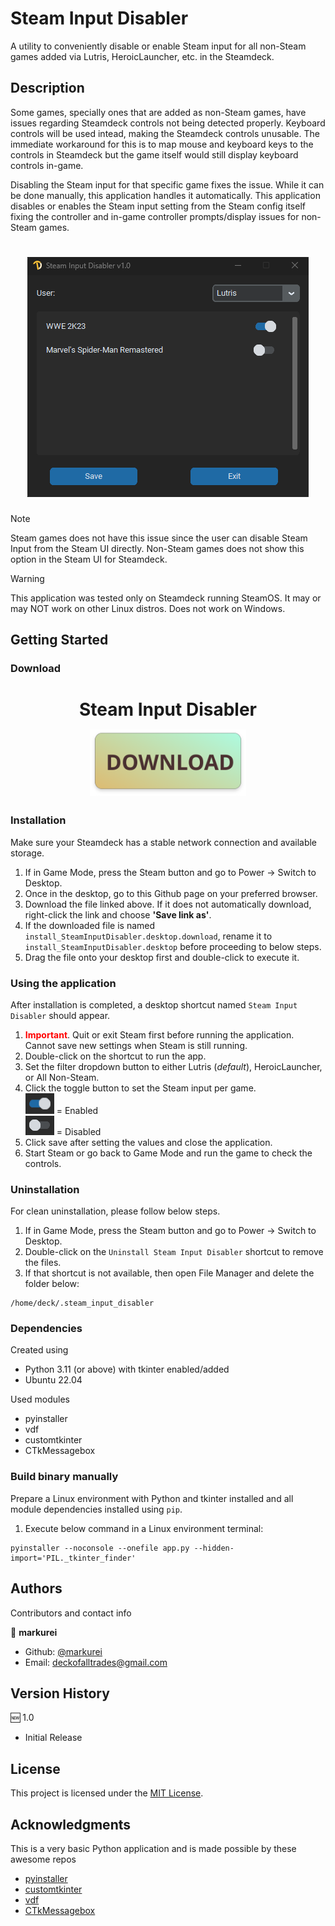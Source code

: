 
# Steam Input Disabler

A utility to conveniently disable or enable Steam input for all non-Steam games added via Lutris, HeroicLauncher, etc. in the Steamdeck.

## Description

Some games, specially ones that are added as non-Steam games, have issues regarding Steamdeck controls not being detected properly. Keyboard controls will be used intead, making the Steamdeck controls unusable.
The immediate workaround for this is to map mouse and keyboard keys to the controls in Steamdeck but the game itself would still display keyboard controls in-game.

Disabling the Steam input for that specific game fixes the issue. While it can be done manually, this application handles it automatically. This application disables or enables the Steam input setting from the Steam config itself fixing the controller and in-game controller prompts/display issues for non-Steam games.

<h1 align="center">
	<img src="https://raw.githubusercontent.com/markurei/steam-input-disabler/main/images/screenshot.png"  alt="Screenshot"  width="450px"></a>
</h1>

> [!NOTE]
> Steam games does not have this issue since the user can disable Steam Input from the Steam UI directly.
> Non-Steam games does not show this option in the Steam UI for Steamdeck.

  
> [!WARNING]
> This application was tested only on Steamdeck running SteamOS.
> It may or may NOT work on other Linux distros.
> Does not work on Windows.

## Getting Started

### Download

<h1  align="center">
		Steam Input Disabler
		<br>
	<a  name="download button"  href="https://raw.githubusercontent.com/markurei/steam-input-disabler/main/install_SteamInputDisabler.desktop">
	<img  src="https://raw.githubusercontent.com/markurei/steam-input-disabler/main/images/download_banner.svg"  alt="Download"  width="250px"  style="padding-top: 15px;"></a>
</h1>

### Installation

Make sure your Steamdeck has a stable network connection and available storage.
1. If in Game Mode, press the Steam button and go to Power -> Switch to Desktop.
2. Once in the desktop, go to this Github page on your preferred browser.
3. Download the file linked above. If it does not automatically download, right-click the link and choose **'Save link as'**.
4. If the downloaded file is named `install_SteamInputDisabler.desktop.download`, rename it to `install_SteamInputDisabler.desktop` before proceeding to below steps.
5. Drag the file onto your desktop first and double-click to execute it.

### Using the application

After installation is completed, a desktop shortcut named `Steam Input Disabler` should appear.
1.  <font  color="red">**Important**</font>. Quit or exit Steam first before running the application. Cannot save new settings when Steam is still running.
2. Double-click on the shortcut to run the app.
3. Set the filter dropdown button to either Lutris (<em>default</em>), HeroicLauncher, or All Non-Steam.
4. Click the toggle button to set the Steam input per game.
<br><img src="https://raw.githubusercontent.com/markurei/steam-input-disabler/main/images/enabled-toggle.png"  alt="Download"  width="46px"> = Enabled </a>
<br><img src="https://raw.githubusercontent.com/markurei/steam-input-disabler/main/images/disabled-toggle.png"  alt="Download"  width="46px"> = Disabled </a>
6. Click save after setting the values and close the application.
7. Start Steam or go back to Game Mode and run the game to check the controls.


### Uninstallation

For clean uninstallation, please follow below steps.

1. If in Game Mode, press the Steam button and go to Power -> Switch to Desktop.
2. Double-click on the `Uninstall Steam Input Disabler` shortcut to remove the files.
3. If that shortcut is not available, then open File Manager and delete the folder below:
```
/home/deck/.steam_input_disabler
```

### Dependencies

Created using
* Python 3.11 (or above) with tkinter enabled/added
* Ubuntu 22.04

Used modules
* pyinstaller
* vdf
* customtkinter
* CTkMessagebox

### Build binary manually

Prepare a Linux environment with Python and tkinter installed and all module dependencies installed using `pip`.
1. Execute below command in a Linux environment terminal:
```
pyinstaller --noconsole --onefile app.py --hidden-import='PIL._tkinter_finder'
```

## Authors

Contributors and contact info

👤 **markurei**

* Github: [@markurei](https://github.com/markurei)
* Email: deckofalltrades@gmail.com

## Version History

🆕 1.0

* Initial Release

  
## License

This project is licensed under the [MIT License](https://github.com/markurei/steam-input-disabler/LICENSE).


## Acknowledgments

This is a very basic Python application and is made possible by these awesome repos

* [pyinstaller](https://github.com/pyinstaller/pyinstaller)
* [customtkinter](https://github.com/TomSchimansky/CustomTkinter)
* [vdf](https://github.com/ValvePython/vdf)
* [CTkMessagebox](https://github.com/Akascape/CTkMessagebox)
